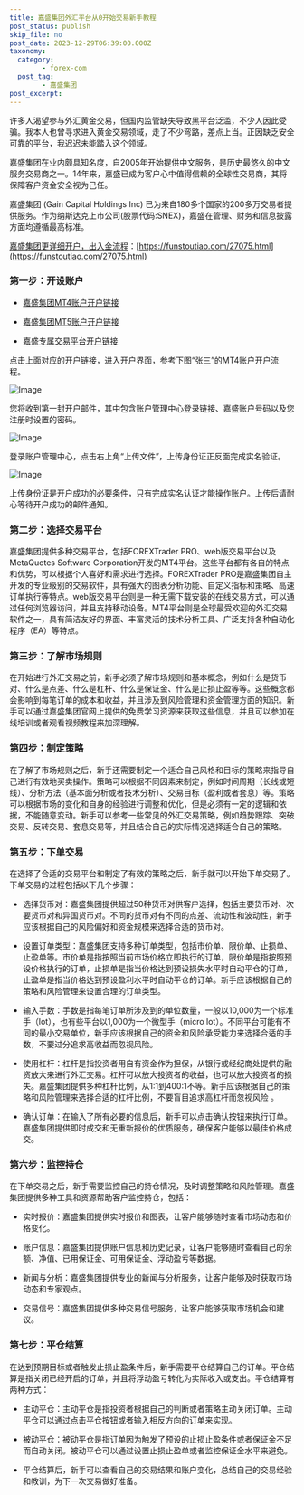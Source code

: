 ```yaml
---
title: 嘉盛集团外汇平台从0开始交易新手教程
post_status: publish
skip_file: no
post_date: 2023-12-29T06:39:00.000Z
taxonomy:
  category:
        - forex-com
  post_tag:
        - 嘉盛集团
post_excerpt: 
---
```

许多人渴望参与外汇黄金交易，但国内监管缺失导致黑平台泛滥，不少人因此受骗。我本人也曾寻求进入黄金交易领域，走了不少弯路，差点上当。正因缺乏安全可靠的平台，我迟迟未能踏入这个领域。

嘉盛集团在业内颇具知名度，自2005年开始提供中文服务，是历史最悠久的中文服务交易商之一。14年来，嘉盛已成为客户心中值得信赖的全球性交易商，其将保障客户资金安全视为己任。

嘉盛集团 (Gain Capital Holdings Inc) 已为来自180多个国家的200多万交易者提供服务。作为纳斯达克上市公司(股票代码:SNEX)，嘉盛在管理、财务和信息披露方面均遵循最高标准。

[嘉盛集团更详细开户，出入金流程](https://funstoutiao.com/27075.html)：[https://funstoutiao.com/27075.html](https://funstoutiao.com/27075.html)

### 第一步：开设账户

* [嘉盛集团MT4账户开户链接](https://s.ssgg.net/jsmt4)

* [嘉盛集团MT5账户开户链接](https://s.ssgg.net/jsmt5)

* [嘉盛专属交易平台开户链接](https://s.ssgg.net/js)

点击上面对应的开户链接，进入开户界面，参考下图“张三”的MT4账户开户流程。

![Image](https://prod-files-secure.s3.us-west-2.amazonaws.com/39ed1227-6d7d-4570-be36-9ccd4a2c4241/7a167aea-686b-400d-af59-4e18eb607a40/640.png?X-Amz-Algorithm=AWS4-HMAC-SHA256&X-Amz-Content-Sha256=UNSIGNED-PAYLOAD&X-Amz-Credential=ASIAZI2LB4664QQRF5LT%2F20250722%2Fus-west-2%2Fs3%2Faws4_request&X-Amz-Date=20250722T161310Z&X-Amz-Expires=3600&X-Amz-Security-Token=IQoJb3JpZ2luX2VjENj%2F%2F%2F%2F%2F%2F%2F%2F%2F%2FwEaCXVzLXdlc3QtMiJIMEYCIQCTIuH5gRWcTRcRJyvepoaJbpy4zyyvhHr0k3F5X9cJFgIhAOYEjAwaIB%2B%2Fjrys%2FMv5WuHD0KUjksxm%2F%2Bz2%2BvDwrBRaKogECPH%2F%2F%2F%2F%2F%2F%2F%2F%2F%2FwEQABoMNjM3NDIzMTgzODA1Igx5mrGyeH7eeZKmvjcq3AN7dbYiD9H7xTI1wTKvxo%2FKWokrhbRQiumWtkU5%2FWhWeH81ehEnbc8ugs%2BUlgcmL79RLFDmvLO9Bm93gTVK09Jh%2B529byg1PnyVeDC1xXeNIWYDSmZWC3GwJEW9ueFg6UKb%2BFf6ng56jAlc6klNPPh05%2Fc5%2FSjmSED%2FLzmgdhC2U6lUXJ7NuvS9rLi8HrlhMVd2cyWqho6UEiEQdSiozSJ8U94gu52M%2Bruta3kabuPA5wzOgl1%2Fax8w7h8UZzAcyBp6WCmK4HG5A0Ejp6KaehCo9nb%2BW6ees8InoCuDfJ5N7lFUMOMjPVrbmj2z3F8LQmwwJLSeT7DsGDPVfqqiqMUJgfSRXfA6VcMBFYMp4t%2BCApOLUneAb0sff3FOJzSFfMpje7ab0zFs%2FI0x7QpOOYoHHBwngwpGdQnZLK%2B%2FS%2B2L8qoj6pVv4peaaGccVANis0pzZmv7cX488gtDS5hgvdmqdooogY5qOM3IyenUibwmfu6VakHKAKl1fbFDuGg02xUALtoDj48Srfc8hvtHb8UQyvgC%2F5LzlCb1GbMx8ezPR20j6kp0IDxdtgW%2BUOYaVPgGxhsRT%2BOncoz6NsZIlKuf1kJcbDFAkHLZLW1vLer4mrmbIPjOWhOzCzg11jD%2F4v7DBjqkAZGotv7sUkDkJNtoHmJG7BTIpYFSlVG3Fg0gSpy1%2FATXn8OyMqohq6WzEcR0NV6H7BweUNBE6drR7w%2BL4VO5dJ3KS9T8aPXEol1ds7dlkjQvrf%2BVJvLpmOVEG3xzHOz8uNpihbE91TNpQ0W8Zr6JEsP7gKS8W2cMfyxaV90Jx04DilD14Te%2FPQ1rRgSe9i%2B5yeNJAWYRoIoMeVUajeGbuaFT5cjR&X-Amz-Signature=6a0c0481f82ad28f55f864003436b7cc23e782ac91135741af68d645bb0f45cd&X-Amz-SignedHeaders=host&x-amz-checksum-mode=ENABLED&x-id=GetObject)

您将收到第一封开户邮件，其中包含账户管理中心登录链接、嘉盛账户号码以及您注册时设置的密码。

![Image](https://prod-files-secure.s3.us-west-2.amazonaws.com/39ed1227-6d7d-4570-be36-9ccd4a2c4241/eaa1c6b3-2877-4284-a0e1-530e222c27fb/image.png?X-Amz-Algorithm=AWS4-HMAC-SHA256&X-Amz-Content-Sha256=UNSIGNED-PAYLOAD&X-Amz-Credential=ASIAZI2LB4664QQRF5LT%2F20250722%2Fus-west-2%2Fs3%2Faws4_request&X-Amz-Date=20250722T161310Z&X-Amz-Expires=3600&X-Amz-Security-Token=IQoJb3JpZ2luX2VjENj%2F%2F%2F%2F%2F%2F%2F%2F%2F%2FwEaCXVzLXdlc3QtMiJIMEYCIQCTIuH5gRWcTRcRJyvepoaJbpy4zyyvhHr0k3F5X9cJFgIhAOYEjAwaIB%2B%2Fjrys%2FMv5WuHD0KUjksxm%2F%2Bz2%2BvDwrBRaKogECPH%2F%2F%2F%2F%2F%2F%2F%2F%2F%2FwEQABoMNjM3NDIzMTgzODA1Igx5mrGyeH7eeZKmvjcq3AN7dbYiD9H7xTI1wTKvxo%2FKWokrhbRQiumWtkU5%2FWhWeH81ehEnbc8ugs%2BUlgcmL79RLFDmvLO9Bm93gTVK09Jh%2B529byg1PnyVeDC1xXeNIWYDSmZWC3GwJEW9ueFg6UKb%2BFf6ng56jAlc6klNPPh05%2Fc5%2FSjmSED%2FLzmgdhC2U6lUXJ7NuvS9rLi8HrlhMVd2cyWqho6UEiEQdSiozSJ8U94gu52M%2Bruta3kabuPA5wzOgl1%2Fax8w7h8UZzAcyBp6WCmK4HG5A0Ejp6KaehCo9nb%2BW6ees8InoCuDfJ5N7lFUMOMjPVrbmj2z3F8LQmwwJLSeT7DsGDPVfqqiqMUJgfSRXfA6VcMBFYMp4t%2BCApOLUneAb0sff3FOJzSFfMpje7ab0zFs%2FI0x7QpOOYoHHBwngwpGdQnZLK%2B%2FS%2B2L8qoj6pVv4peaaGccVANis0pzZmv7cX488gtDS5hgvdmqdooogY5qOM3IyenUibwmfu6VakHKAKl1fbFDuGg02xUALtoDj48Srfc8hvtHb8UQyvgC%2F5LzlCb1GbMx8ezPR20j6kp0IDxdtgW%2BUOYaVPgGxhsRT%2BOncoz6NsZIlKuf1kJcbDFAkHLZLW1vLer4mrmbIPjOWhOzCzg11jD%2F4v7DBjqkAZGotv7sUkDkJNtoHmJG7BTIpYFSlVG3Fg0gSpy1%2FATXn8OyMqohq6WzEcR0NV6H7BweUNBE6drR7w%2BL4VO5dJ3KS9T8aPXEol1ds7dlkjQvrf%2BVJvLpmOVEG3xzHOz8uNpihbE91TNpQ0W8Zr6JEsP7gKS8W2cMfyxaV90Jx04DilD14Te%2FPQ1rRgSe9i%2B5yeNJAWYRoIoMeVUajeGbuaFT5cjR&X-Amz-Signature=bb3c7f55ff6215f6ed557af0bb2d206f0365a428dd202c8c5015cde98e88a131&X-Amz-SignedHeaders=host&x-amz-checksum-mode=ENABLED&x-id=GetObject)

登录账户管理中心，点击右上角“上传文件”，上传身份证正反面完成实名验证。

![Image](https://prod-files-secure.s3.us-west-2.amazonaws.com/39ed1227-6d7d-4570-be36-9ccd4a2c4241/54090639-09fc-46b4-a135-e0289f707147/image.png?X-Amz-Algorithm=AWS4-HMAC-SHA256&X-Amz-Content-Sha256=UNSIGNED-PAYLOAD&X-Amz-Credential=ASIAZI2LB4664QQRF5LT%2F20250722%2Fus-west-2%2Fs3%2Faws4_request&X-Amz-Date=20250722T161310Z&X-Amz-Expires=3600&X-Amz-Security-Token=IQoJb3JpZ2luX2VjENj%2F%2F%2F%2F%2F%2F%2F%2F%2F%2FwEaCXVzLXdlc3QtMiJIMEYCIQCTIuH5gRWcTRcRJyvepoaJbpy4zyyvhHr0k3F5X9cJFgIhAOYEjAwaIB%2B%2Fjrys%2FMv5WuHD0KUjksxm%2F%2Bz2%2BvDwrBRaKogECPH%2F%2F%2F%2F%2F%2F%2F%2F%2F%2FwEQABoMNjM3NDIzMTgzODA1Igx5mrGyeH7eeZKmvjcq3AN7dbYiD9H7xTI1wTKvxo%2FKWokrhbRQiumWtkU5%2FWhWeH81ehEnbc8ugs%2BUlgcmL79RLFDmvLO9Bm93gTVK09Jh%2B529byg1PnyVeDC1xXeNIWYDSmZWC3GwJEW9ueFg6UKb%2BFf6ng56jAlc6klNPPh05%2Fc5%2FSjmSED%2FLzmgdhC2U6lUXJ7NuvS9rLi8HrlhMVd2cyWqho6UEiEQdSiozSJ8U94gu52M%2Bruta3kabuPA5wzOgl1%2Fax8w7h8UZzAcyBp6WCmK4HG5A0Ejp6KaehCo9nb%2BW6ees8InoCuDfJ5N7lFUMOMjPVrbmj2z3F8LQmwwJLSeT7DsGDPVfqqiqMUJgfSRXfA6VcMBFYMp4t%2BCApOLUneAb0sff3FOJzSFfMpje7ab0zFs%2FI0x7QpOOYoHHBwngwpGdQnZLK%2B%2FS%2B2L8qoj6pVv4peaaGccVANis0pzZmv7cX488gtDS5hgvdmqdooogY5qOM3IyenUibwmfu6VakHKAKl1fbFDuGg02xUALtoDj48Srfc8hvtHb8UQyvgC%2F5LzlCb1GbMx8ezPR20j6kp0IDxdtgW%2BUOYaVPgGxhsRT%2BOncoz6NsZIlKuf1kJcbDFAkHLZLW1vLer4mrmbIPjOWhOzCzg11jD%2F4v7DBjqkAZGotv7sUkDkJNtoHmJG7BTIpYFSlVG3Fg0gSpy1%2FATXn8OyMqohq6WzEcR0NV6H7BweUNBE6drR7w%2BL4VO5dJ3KS9T8aPXEol1ds7dlkjQvrf%2BVJvLpmOVEG3xzHOz8uNpihbE91TNpQ0W8Zr6JEsP7gKS8W2cMfyxaV90Jx04DilD14Te%2FPQ1rRgSe9i%2B5yeNJAWYRoIoMeVUajeGbuaFT5cjR&X-Amz-Signature=8d7406a9fa0ff9dd9c06b7ef17d1355c6ae4d14923fecfe4059ee98e2e74763a&X-Amz-SignedHeaders=host&x-amz-checksum-mode=ENABLED&x-id=GetObject)

上传身份证是开户成功的必要条件，只有完成实名认证才能操作账户。上传后请耐心等待开户成功的邮件通知。

### 第二步：选择交易平台

嘉盛集团提供多种交易平台，包括FOREXTrader PRO、web版交易平台以及MetaQuotes Software Corporation开发的MT4平台。这些平台都有各自的特点和优势，可以根据个人喜好和需求进行选择。FOREXTrader PRO是嘉盛集团自主开发的专业级别的交易软件，具有强大的图表分析功能、自定义指标和策略、高速订单执行等特点。web版交易平台则是一种无需下载安装的在线交易方式，可以通过任何浏览器访问，并且支持移动设备。MT4平台则是全球最受欢迎的外汇交易软件之一，具有简洁友好的界面、丰富灵活的技术分析工具、广泛支持各种自动化程序（EA）等特点。

### 第三步：了解市场规则

在开始进行外汇交易之前，新手必须了解市场规则和基本概念，例如什么是货币对、什么是点差、什么是杠杆、什么是保证金、什么是止损止盈等等。这些概念都会影响到每笔订单的成本和收益，并且涉及到风险管理和资金管理方面的知识。新手可以通过嘉盛集团官网上提供的免费学习资源来获取这些信息，并且可以参加在线培训或者观看视频教程来加深理解。

### 第四步：制定策略

在了解了市场规则之后，新手还需要制定一个适合自己风格和目标的策略来指导自己进行有效地买卖操作。策略可以根据不同因素来制定，例如时间周期（长线或短线）、分析方法（基本面分析或者技术分析）、交易目标（盈利或者套息）等。策略可以根据市场的变化和自身的经验进行调整和优化，但是必须有一定的逻辑和依据，不能随意变动。新手可以参考一些常见的外汇交易策略，例如趋势跟踪、突破交易、反转交易、套息交易等，并且结合自己的实际情况选择适合自己的策略。

### 第五步：下单交易

在选择了合适的交易平台和制定了有效的策略之后，新手就可以开始下单交易了。下单交易的过程包括以下几个步骤：

* 选择货币对：嘉盛集团提供超过50种货币对供客户选择，包括主要货币对、次要货币对和异国货币对。不同的货币对有不同的点差、流动性和波动性，新手应该根据自己的风险偏好和资金规模来选择合适的货币对。

* 设置订单类型：嘉盛集团支持多种订单类型，包括市价单、限价单、止损单、止盈单等。市价单是指按照当前市场价格立即执行的订单，限价单是指按照预设价格执行的订单，止损单是指当价格达到预设损失水平时自动平仓的订单，止盈单是指当价格达到预设盈利水平时自动平仓的订单。新手应该根据自己的策略和风险管理来设置合理的订单类型。

* 输入手数：手数是指每笔订单所涉及到的单位数量，一般以10,000为一个标准手（lot），也有些平台以1,000为一个微型手（micro lot）。不同平台可能有不同的最小交易单位，新手应该根据自己的资金和风险承受能力来选择合适的手数，不要过分追求高收益而忽视风险。

* 使用杠杆：杠杆是指投资者用自有资金作为担保，从银行或经纪商处提供的融资放大来进行外汇交易。杠杆可以放大投资者的收益，也可以放大投资者的损失。嘉盛集团提供多种杠杆比例，从1:1到400:1不等。新手应该根据自己的策略和风险管理来选择合适的杠杆比例，不要盲目追求高杠杆而忽视风险 。

* 确认订单：在输入了所有必要的信息后，新手可以点击确认按钮来执行订单。嘉盛集团提供即时成交和无重新报价的优质服务，确保客户能够以最佳价格成交。

### 第六步：监控持仓

在下单交易之后，新手需要监控自己的持仓情况，及时调整策略和风险管理。嘉盛集团提供多种工具和资源帮助客户监控持仓，包括：

* 实时报价：嘉盛集团提供实时报价和图表，让客户能够随时查看市场动态和价格变化。

* 账户信息：嘉盛集团提供账户信息和历史记录，让客户能够随时查看自己的余额、净值、已用保证金、可用保证金、浮动盈亏等数据。

* 新闻与分析：嘉盛集团提供专业的新闻与分析服务，让客户能够及时获取市场动态和专家观点。

* 交易信号：嘉盛集团提供多种交易信号服务，让客户能够获取市场机会和建议。

### 第七步：平仓结算

在达到预期目标或者触发止损止盈条件后，新手需要平仓结算自己的订单。平仓结算是指关闭已经开启的订单，并且将浮动盈亏转化为实际收入或支出。平仓结算有两种方式：

* 主动平仓：主动平仓是指投资者根据自己的判断或者策略主动关闭订单。主动平仓可以通过点击平仓按钮或者输入相反方向的订单来实现。

* 被动平仓：被动平仓是指订单因为触发了预设的止损止盈条件或者保证金不足而自动关闭。被动平仓可以通过设置止损止盈单或者监控保证金水平来避免。

* 平仓结算后，新手可以查看自己的交易结果和账户变化，总结自己的交易经验和教训，为下一次交易做好准备。